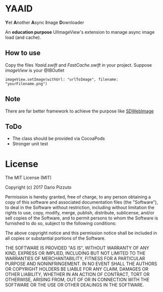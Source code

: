 # YAAID
**Y**et **A**nother **A**sync **I**mage **D**ownloader

An **education purpose** UIImageView's extension to manage async image load (and cache).

## How to use
Copy the files *Yaaid.swift* and *FastCache.swift* in your project. 
Suppose *imageView* is your @IBOutlet
```
imageView.setImage(withUrl: "urlToImage", filename: "yourFilename.png")
```

## Note
There are far better framework to achieve the purpose like [SDWebImage](https://github.com/rs/SDWebImage)

## ToDo
- The class should be provided via CocoaPods
- Stronger unit test


License
=======

The MIT License (MIT)

Copyright (c) 2017 Dario Pizzuto

Permission is hereby granted, free of charge, to any person obtaining a copy
of this software and associated documentation files (the "Software"), to deal
in the Software without restriction, including without limitation the rights
to use, copy, modify, merge, publish, distribute, sublicense, and/or sell
copies of the Software, and to permit persons to whom the Software is
furnished to do so, subject to the following conditions:

The above copyright notice and this permission notice shall be included in
all copies or substantial portions of the Software.

THE SOFTWARE IS PROVIDED "AS IS", WITHOUT WARRANTY OF ANY KIND, EXPRESS OR
IMPLIED, INCLUDING BUT NOT LIMITED TO THE WARRANTIES OF MERCHANTABILITY,
FITNESS FOR A PARTICULAR PURPOSE AND NONINFRINGEMENT. IN NO EVENT SHALL THE
AUTHORS OR COPYRIGHT HOLDERS BE LIABLE FOR ANY CLAIM, DAMAGES OR OTHER
LIABILITY, WHETHER IN AN ACTION OF CONTRACT, TORT OR OTHERWISE, ARISING FROM,
OUT OF OR IN CONNECTION WITH THE SOFTWARE OR THE USE OR OTHER DEALINGS IN
THE SOFTWARE.
